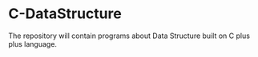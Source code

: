 # C-DataStructure
The repository will contain programs about Data Structure built on C plus plus language.
